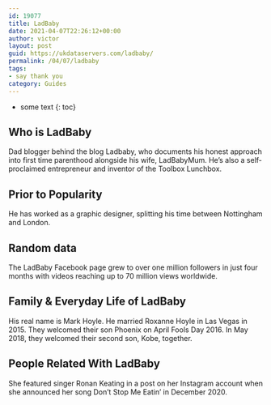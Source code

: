 ```yaml
---
id: 19077
title: LadBaby
date: 2021-04-07T22:26:12+00:00
author: victor
layout: post
guid: https://ukdataservers.com/ladbaby/
permalink: /04/07/ladbaby
tags:
- say thank you
category: Guides
---
```


* some text
{: toc}


## Who is LadBaby



Dad blogger behind the blog Ladbaby, who documents his honest approach into first time parenthood alongside his wife, LadBabyMum. He&#8217;s also a self-proclaimed entrepreneur and inventor of the Toolbox Lunchbox. 

                
                
                
## Prior to Popularity



He has worked as a graphic designer, splitting his time between Nottingham and London. 

                
                
                
## Random data



The LadBaby Facebook page grew to over one million followers in just four months with videos reaching up to 70 million views worldwide. 

                
                
                
## Family & Everyday Life of LadBaby



His real name is Mark Hoyle. He married Roxanne Hoyle in Las Vegas in 2015. They welcomed their son Phoenix on April Fools Day 2016. In May 2018, they welcomed their second son, Kobe, together. 

                
                
                
## People Related With LadBaby



She featured singer Ronan Keating in a post on her Instagram account when she announced her song Don&#8217;t Stop Me Eatin&#8217; in December 2020. 

                
              
            
          
          
          